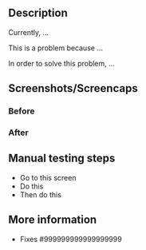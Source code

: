 ## Description

<!--
This is a freeform area, but there are 3 questions you should try to answer:

* What information do reviewers need to have in order to understand your changes?
* What is the current state of things and why does it need to change?
* What is the solution your changes offer?

(Hint: all of this should ideally go in your commit message so that people don't have to find this pull request in the future ;))
-->

Currently, ...

This is a problem because ...

In order to solve this problem, ...

## Screenshots/Screencaps

<!-- If you're making a change to the UI, make sure to capture a screenshot or a short video showing off your work! -->

### Before

<!-- How did the UI you changed look before your changes? Drag your file(s) below: -->

### After

<!-- How does it look now? Drag your file(s) below: -->

## Manual testing steps

<!-- How should reviewers and QA manually test your changes? -->

- Go to this screen
- Do this
- Then do this

## More information

<!-- Any related issues or links to Slack conversations, Zendesk issues, etc. reviewers should consult to understand this pull request better? -->

* Fixes #999999999999999999
